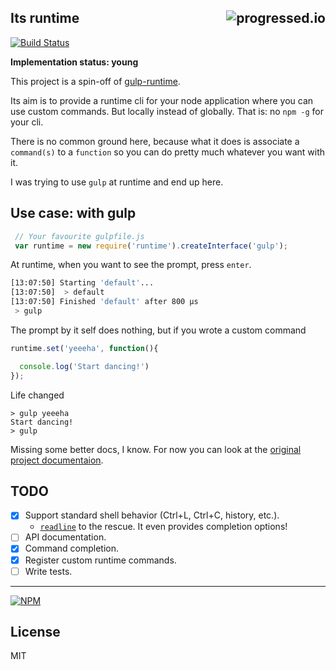 ## Its runtime[<img alt="progressed.io" src="http://progressed.io/bar/29" align="right"/>](https://github.com/fehmicansaglam/progressed.io)

[![Build Status](https://travis-ci.org/stringparser/runtime.svg?branch=master)](https://travis-ci.org/stringparser/runtime)

<b>Implementation status: young</b>

This project is a spin-off of [gulp-runtime](https://github.com/stringparser/gulp-runtime).

Its aim is to provide a runtime cli for your node application where you can use custom commands. But locally instead of globally. That is: no `npm -g` for your cli.

There is no common ground here, because what it does is associate a `command(s)` to a `function` so you can do pretty much whatever you want with it.

I was trying to use `gulp` at runtime and end up here.

## Use case: with gulp

```js
 // Your favourite gulpfile.js
 var runtime = new require('runtime').createInterface('gulp');
```

At runtime, when you want to see the prompt, press `enter`.

```bash
[13:07:50] Starting 'default'...
[13:07:50]  > default
[13:07:50] Finished 'default' after 800 μs
 > gulp
```

The prompt by it self does nothing, but if you wrote a custom command

```js
runtime.set('yeeeha', function(){

  console.log('Start dancing!')
});
```

Life changed
```shell
> gulp yeeeha
Start dancing!
> gulp
```

Missing some better docs, I know. For now you can look at the [original project documentaion](https://github.com/stringparser/gulp-runtime/docs).

## TODO
- [X] Support standard shell behavior (Ctrl+L, Ctrl+C, history, etc.).
  * [`readline`](http://nodejs.org/api/readline.html) to the rescue. It even provides completion options!
- [ ] API documentation.
- [X] Command completion.
- [X] Register custom runtime commands.
- [ ] Write tests.

<hr>

[![NPM](https://nodei.co/npm/runtime.png?downloads=true)](https://nodei.co/npm/runtime/)

## License

MIT
